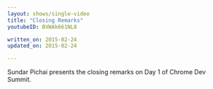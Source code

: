 ```yaml
---
layout: shows/single-video
title: "Closing Remarks"
youtubeID: BVWAk661NL8

written_on: 2015-02-24
updated_on: 2015-02-24

---
```


Sundar Pichai presents the closing remarks on Day 1 of Chrome Dev Summit.